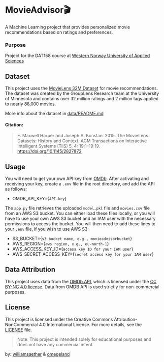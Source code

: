 # MovieAdvisor🎬
A Machine Learning project that provides personalized movie recommendations based on ratings and preferences.

### Purpose
Project for the DAT158 course at [Western Norway University of Applied Sciences](https://www.hvl.no/en/)

## Dataset
This project uses the [MovieLens 32M Dataset](https://grouplens.org/datasets/movielens/32m/) for movie recommendations. The dataset was created by the GroupLens Research team at the University of Minnesota and contains over 32 million ratings and 2 million tags applied to nearly 88,000 movies.

More info about the dataset in [data/README.md](data/README.md)

#### Citation:
> F. Maxwell Harper and Joseph A. Konstan. 2015. The MovieLens Datasets: History and Context. ACM Transactions on Interactive Intelligent Systems (TiiS) 5, 4: 19:1–19:19. <https://doi.org/10.1145/2827872>

## Usage
You will need to get your own API key from [OMDb](https://www.omdbapi.com/apikey.aspx). After activating and receiving your key, create a `.env` file in the root directory, and add the API as follows:
- OMDB_API_KEY={`API-key`}

The `app.py` file retrieves the uploaded `model.pkl` file and `movies.csv` file from an AWS S3 bucket. You can either load these files locally, or you will have to use your own AWS S3 bucket and an IAM user with the necessary permissions to access the bucket. You will then need to add these lines to your `.env` file, if you wish to use AWS S3:
- S3_BUCKET={`s3 bucket name, e.g., movieadvisorbucket`}
- AWS_REGION={`aws region, e.g., eu-north-1`}
- AWS_ACCESS_KEY_ID={`access key ID for your IAM user`}
- AWS_SECRET_ACCESS_KEY={`secret access key for your IAM user`}

## Data Attribution
This project uses data from the [OMDb API](https://www.omdbapi.com/), which is licensed under the [CC BY-NC 4.0 license](https://creativecommons.org/licenses/by-nc/4.0/). Data from OMDB API is used strictly for non-commercial purposes.

## License
This project is licensed under the Creative Commons Attribution-NonCommercial 4.0 International License. For more details, see the [LICENSE](LICENSE) file.

> Note: This project is intended solely for educational purposes and does not have any commercial intent.

by: [williamsaether](https://github.com/williamsaether) & [omegeland](https://github.com/omegeland)